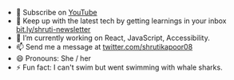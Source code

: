 
<!--
**shrutikapoor08/shrutikapoor08** is a ✨ _special_ ✨ repository because its `README.md` (this file) appears on your GitHub profile.
-->

- 🎥 Subscribe on [YouTube](https://www.youtube.com/shrutikapoor08) 
- 📰 Keep up with the latest tech by getting learnings in your inbox [bit.ly/shruti-newsletter](https://bit.ly/shruti-newsletter)
- 🔭 I’m currently working on React, JavaScript, Accessibility. 
- 📫 Send me a message at [twitter.com/shrutikapoor08](https://x.com/shrutikapoor08)
- 😄 Pronouns: She / her
- ⚡ Fun fact: I can't swim but went swimming with whale sharks.



